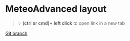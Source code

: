# MeteoAdvanced layout 


> :bulb: **(ctrl or cmd)+ left click** to open link in a new tab 

[Git branch](https://github.com/codiku/react-native-meteo/tree/011-EN-meteo-advanced-layout)